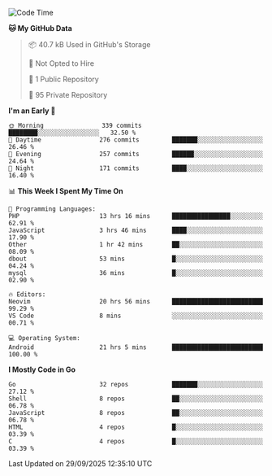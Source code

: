 
<!--START_SECTION:waka-->
![Code Time](http://img.shields.io/badge/Code%20Time-6%2C315%20hrs%205%20mins-blue)

**🐱 My GitHub Data** 

> 📦 40.7 kB Used in GitHub's Storage 
 > 
> 🚫 Not Opted to Hire
 > 
> 📜 1 Public Repository 
 > 
> 🔑 95 Private Repository 
 > 
**I'm an Early 🐤** 

```text
🌞 Morning                339 commits         ████████░░░░░░░░░░░░░░░░░   32.50 % 
🌆 Daytime                276 commits         ███████░░░░░░░░░░░░░░░░░░   26.46 % 
🌃 Evening                257 commits         ██████░░░░░░░░░░░░░░░░░░░   24.64 % 
🌙 Night                  171 commits         ████░░░░░░░░░░░░░░░░░░░░░   16.40 % 
```


📊 **This Week I Spent My Time On** 

```text
💬 Programming Languages: 
PHP                      13 hrs 16 mins      ████████████████░░░░░░░░░   62.91 % 
JavaScript               3 hrs 46 mins       ████░░░░░░░░░░░░░░░░░░░░░   17.90 % 
Other                    1 hr 42 mins        ██░░░░░░░░░░░░░░░░░░░░░░░   08.09 % 
dbout                    53 mins             █░░░░░░░░░░░░░░░░░░░░░░░░   04.24 % 
mysql                    36 mins             █░░░░░░░░░░░░░░░░░░░░░░░░   02.90 % 

🔥 Editors: 
Neovim                   20 hrs 56 mins      █████████████████████████   99.29 % 
VS Code                  8 mins              ░░░░░░░░░░░░░░░░░░░░░░░░░   00.71 % 

💻 Operating System: 
Android                  21 hrs 5 mins       █████████████████████████   100.00 % 
```

**I Mostly Code in Go** 

```text
Go                       32 repos            ███████░░░░░░░░░░░░░░░░░░   27.12 % 
Shell                    8 repos             ██░░░░░░░░░░░░░░░░░░░░░░░   06.78 % 
JavaScript               8 repos             ██░░░░░░░░░░░░░░░░░░░░░░░   06.78 % 
HTML                     4 repos             █░░░░░░░░░░░░░░░░░░░░░░░░   03.39 % 
C                        4 repos             █░░░░░░░░░░░░░░░░░░░░░░░░   03.39 % 
```




 Last Updated on 29/09/2025 12:35:10 UTC
<!--END_SECTION:waka-->
